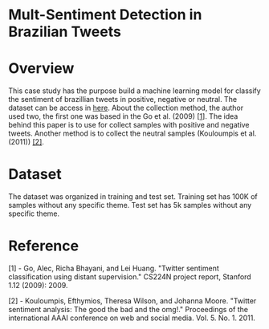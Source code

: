 # Mult-Sentiment Detection in Brazilian Tweets

# Overview

This case study has the purpose build a machine learning model for classify the sentiment of brazillian tweets in positive, negative or neutral. 
The dataset can be access in [here](https://www.kaggle.com/datasets/augustop/portuguese-tweets-for-sentiment-analysis). About the collection method,
the author used two, the first one was based in the Go et al. (2009) [[1](https://www-cs-faculty.stanford.edu/people/alecmgo/papers/TwitterDistantSupervision09.pdf)]. 
The idea behind this paper is to use for collect samples with positive and negative tweets. Another method is to collect the neutral samples (Kouloumpis et al. (2011))
[[2]](https://ojs.aaai.org/index.php/ICWSM/article/view/14185).

# Dataset

The dataset was organized in training and test set. Training set has 100K of samples without any specific theme. 
Test set has 5k samples without any specific theme.

# Reference

[1] - Go, Alec, Richa Bhayani, and Lei Huang. "Twitter sentiment classification using distant supervision." CS224N project report, Stanford 1.12 (2009): 2009.

[2] - Kouloumpis, Efthymios, Theresa Wilson, and Johanna Moore. "Twitter sentiment analysis: The good the bad and the omg!." Proceedings of the 
international AAAI conference on web and social media. Vol. 5. No. 1. 2011.
